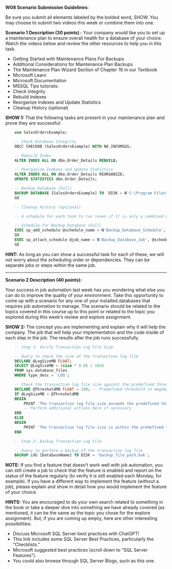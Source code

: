 **W08 Scenario Submission Guidelines**:

Be sure you submit all elements labeled by the bolded word, SHOW. You may choose to submit two videos this week or combine them into one.

**Scenario 1 Description (30 points) :**
Your company would like you to set up a maintenance plan to ensure overall health for a database of your choice. Watch the videos below and review the other resources to help you in this task.
- Getting Started with Maintenance Plans For Backups
- Additional Considerations for Maintenance Plan Backups
- The Maintenance Plan Wizard Section of Chapter 16 in our Textbook
- Microsoft Learn
- Microsoft Documentation
- MSSQL Tips tutorials:
- Check Integrity
- Rebuild Indexes
- Reorganize Indexes and Update Statistics
- Cleanup History (optional)

**SHOW 1:** 
That the following tasks are present in your maintenance plan and prove they are successful: 
    
```sql
    use SalesOrdersExample;

    -- Check Database Integrity
    DBCC CHECKDB (SalesOrdersExample) WITH NO_INFOMSGS;

    -- Rebuild Index
    ALTER INDEX ALL ON dbo.Order_Details REBUILD;

    -- Reorganize Indexes and Update Statistics
    ALTER INDEX ALL ON dbo.Order_Details REORGANIZE;
    UPDATE STATISTICS dbo.Order_Details;

    -- Backup Database (Full)
    BACKUP DATABASE [SalesOrdersExample] TO  DISK = N'C:\Program Files\Microsoft SQL Server\MSSQL16.MSSQLSERVER\MSSQL\Backup\SalesOrdersExample_backup.bak' WITH NOFORMAT, NOINIT,  NAME = N'SalesOrdersExample-Full Database Backup', SKIP, NOREWIND, NOUNLOAD,  STATS = 10
    GO

    -- Cleanup History (optional)

    -- A schedule for each task to run (even if it is only a combined one-time schedule)

    -- Schedule for Backup Database (Full)
    EXEC sp_add_schedule @schedule_name = N'Backup_Database_Schedule', @freq_type = 4, @freq_interval = 1, @active_start_time = 010300;
    GO
    EXEC sp_attach_schedule @job_name = N'Backup_Database_Job', @schedule_name = N'Backup_Database_Schedule';
    GO

```

**HINT:**  As long as you can show a successful task for each of these, we will not worry about the scheduling order or dependencies. They can be separate jobs or steps within the same job.

---

**Scenario 2 Description (40 points):**

Your success in job automation last week has you wondering what else you can do to improve the quality of your environment. Take this opportunity to come up with a scenario for any one of your installed databases that requires job automation to manage. The scenario should be related to the topics covered in this course up to this point or related to the topic you explored during this week’s review and explore assignment.

**SHOW 2:** 
The concept you are implementing and explain why it will help the company. 
The job that will help your implementation and the code inside of each step in the job.
The results after the job runs successfully. 

```sql
    -- Step 1: Verify Transaction Log File Size

    -- Query to check the size of the transaction log file
    DECLARE @LogSizeMB FLOAT;
    SELECT @LogSizeMB = (size * 8.0) / 1024
    FROM sys.database_files
    WHERE type_desc = 'LOG';

    -- Check the transaction log file size against the predefined threshold
    DECLARE @ThresholdMB FLOAT = 100; -- Predefined threshold in megabytes
    IF @LogSizeMB > @ThresholdMB
    BEGIN
        PRINT 'The transaction log file size exceeds the predefined threshold of ' + CAST(@ThresholdMB AS VARCHAR(10)) + ' MB.';
        -- Perform additional actions here if necessary
    END
    ELSE
    BEGIN
        PRINT 'The transaction log file size is within the predefined threshold.';
    END

    -- Step 2: Backup Transaction Log File

    -- Query to perform a backup of the transaction log file
    BACKUP LOG [DatabaseName] TO DISK = 'backup_file_path.bak';
```

**NOTE:** If you find a feature that doesn’t work well with job automation, you can still create a job to check that the feature is enabled and report on the status of the feature regularly (to verify it is still enabled each Monday, for example). If you have a different way to implement the feature (without a job), please explain and show in detail how you would implement the feature of your choice.

**HINTS:**
You are encouraged to do your own search related to something in the book or take a deeper dive into something we have already covered (as mentioned, it can be the same as the topic you chose for the explore assignment). But, if you are coming up empty, here are other interesting possibilities:
- Discuss Microsoft SQL Server best practices with ChatGPT!
- This link includes some SQL Server Best Practices, particularly the “Checklists.”
- Microsoft suggested best practices (scroll down to “SQL Server Features”).
- You could also browse through SQL Server Blogs, such as this one.


